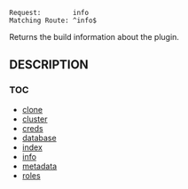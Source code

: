     Request:        info
    Matching Route: ^info$

Returns the build information about the plugin.


## DESCRIPTION

<no description>


### TOC

 - [clone](./clone.md)
 - [cluster](./cluster.md)
 - [creds](./creds.md)
 - [database](./database.md)
 - [index](./index.md)
 - [info](./info.md)
 - [metadata](./metadata.md)
 - [roles](./roles.md)
